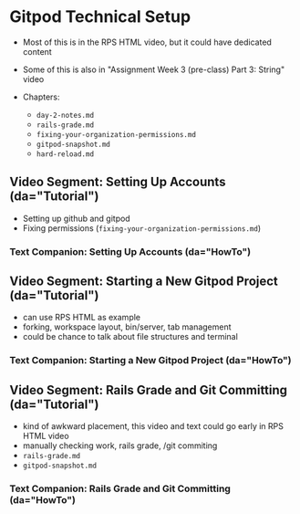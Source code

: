 # Gitpod Technical Setup

  - Most of this is in the RPS HTML video, but it could have dedicated content
  - Some of this is also in "Assignment Week 3 (pre-class) Part 3: String" video
  
  - Chapters:
    - `day-2-notes.md`
    - `rails-grade.md`
    - `fixing-your-organization-permissions.md`
    - `gitpod-snapshot.md`
    - `hard-reload.md`

## Video Segment: Setting Up Accounts (da="Tutorial")

  - Setting up github and gitpod
  - Fixing permissions (`fixing-your-organization-permissions.md`)

### Text Companion: Setting Up Accounts (da="HowTo")

## Video Segment: Starting a New Gitpod Project (da="Tutorial")

  - can use RPS HTML as example
  - forking, workspace layout, bin/server, tab management
  - could be chance to talk about file structures and terminal

### Text Companion: Starting a New Gitpod Project (da="HowTo")

## Video Segment: Rails Grade and Git Committing (da="Tutorial")

  - kind of awkward placement, this video and text could go early in RPS HTML video
  - manually checking work, rails grade, /git commiting
  - `rails-grade.md`
  - `gitpod-snapshot.md`

### Text Companion: Rails Grade and Git Committing (da="HowTo")
